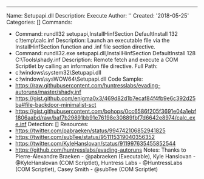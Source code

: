 ---
Name: Setupapi.dll
Description: Execute
Author: ''
Created: '2018-05-25'
Categories: []
Commands:
  - Command: rundll32 setupapi,InstallHinfSection DefaultInstall 132 c:\temp\calc.inf
    Description: Launch an executable file via the InstallHinfSection function and .inf file section directive.
  - Command: rundll32.exe setupapi.dll,InstallHinfSection DefaultInstall 128 C:\\Tools\\shady.inf
    Description: Remote fetch and execute a COM Scriptlet by calling an information file directive.
Full Path:
  - c:\windows\system32\Setupapi.dll
  - c:\windows\sysWOW64\Setupapi.dll
Code Sample:
  - https://raw.githubusercontent.com/huntresslabs/evading-autoruns/master/shady.inf
  - https://gist.github.com/enigma0x3/469d82d1b7ecaf84f4fb9e6c392d25ba#file-backdoor-minimalist-sct
  - https://gist.githubusercontent.com/bohops/0cc6586f205f3691e04a1ebf1806aabd/raw/baf7b29891bb91e76198e30889fbf7d6642e8974/calc_exe.inf
Detection: []
Resources:
  - https://twitter.com/pabraeken/status/994742106852941825
  - https://twitter.com/subTee/status/951115319040356352
  - https://twitter.com/KyleHanslovan/status/911997635455852544
  - https://github.com/huntresslabs/evading-autoruns
Notes: Thanks to Pierre-Alexandre Braeken - @pabraeken (Executable), Kyle Hanslovan - @KyleHanslovan (COM Scriptlet), Huntress Labs - @HuntressLabs (COM Scriptlet), Casey Smith - @subTee (COM Scriptlet)
